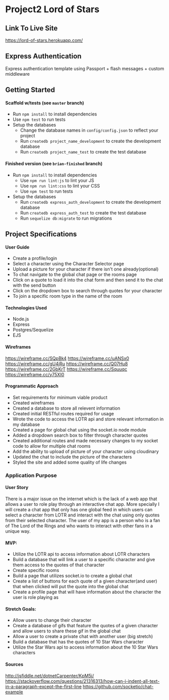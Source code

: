 # Project2 Lord of Stars
## Link To Live Site
<https://lord-of-stars.herokuapp.com/>
## Express Authentication

Express authentication template using Passport + flash messages + custom middleware

## Getting Started

#### Scaffold w/tests (see `master` branch)

* Run `npm install` to install dependencies
* Use `npm test` to run tests
* Setup the databases
  * Change the database names in `config/config.json` to reflect your project
  * Run `createdb project_name_development` to create the development database
  * Run `createdb project_name_test` to create the test database

#### Finished version (see `brian-finished` branch)

* Run `npm install` to install dependencies
  * Use `npm run lint:js` to lint your JS
  * Use `npm run lint:css` to lint your CSS
  * Use `npm test` to run tests
* Setup the databases
  * Run `createdb express_auth_development` to create the development database
  * Run `createdb express_auth_test` to create the test database
  * Run `sequelize db:migrate` to run migrations


## Project Specifications

#### User Guide
* Create a profile/login
* Select a character using the Character Selector page
* Upload a picture for your character if there isn't one already(optional)
* To chat navigate to the global chat page or the rooms page
* Click on a quote to load it into the chat form and then send it to the chat with the send button
* Click on the dropdown box to search through quotes for your character
* To join a specific room type in the name of the room

#### Technologies Used
* Node.js
* Express
* Postgres/Sequelize
* EJS

#### Wireframes
<https://wireframe.cc/SQpBk4>
<https://wireframe.cc/uANSx0>
<https://wireframe.cc/gU4jRu>
<https://wireframe.cc/Q07Hu8>
<https://wireframe.cc/2GbKrT>
<https://wireframe.cc/Squuqc>
<https://wireframe.cc/y75XI0>

#### Programmatic Approach
* Set requirements for minimum viable product
* Created wireframes
* Created a database to store all relevent information
* Created initial RESTful routes required for usage
* Wrote the code to access the LOTR api and store relevant information in my database
* Created a page for global chat using the socket.io node module
* Added a dropdown search box to filter through character quotes
* Created additional routes and made necessary changes to my socket code to allow for multiple chat rooms
* Add the ability to upload of picture of your character using cloudinary
* Updated the chat to include the picture of the characters
* Styled the site and added some quality of life changes

### Application Purpose

#### User Story
There is a major issue on the internet which is the lack of a web app that allows a user to role play through an interactive chat app. More specially I will create a chat app that only has one global feed in which users can select a character from LOTR and interact with the chat using only quotes from their selected character.
The user of my app is a person who is a fan of The Lord of the Rings and who wants to interact with other fans in a unique way.


#### MVP:
* Utilize the LOTR api to access information about LOTR characters
* Build a database that will link a user to a specific character and give them access to the quotes of that character
* Create specific rooms
* Build a page that utilizes socket.io to create a global chat
* Create a list of buttons for each quote of a given character(and user) that when clicked will put the quote into the global chat
* Create a profile page that will have information about the character the user is role playing as

#### Stretch Goals:
* Allow users to change their character
* Create a database of gifs that feature the quotes of a given character and allow users to share these gif in the global chat
* Allow a user to create a private chat with another user (big stretch)
* Build a database that has the quotes of 10 Star Wars character
* Utilize the Star Wars api to access information about the 10 Star Wars characters





#### Sources
<http://jsfiddle.net/dotnetCarpenter/KpM5j/>
<https://stackoverflow.com/questions/21316313/how-can-i-indent-all-text-in-a-paragraph-except-the-first-line>
<https://github.com/socketio/chat-example>